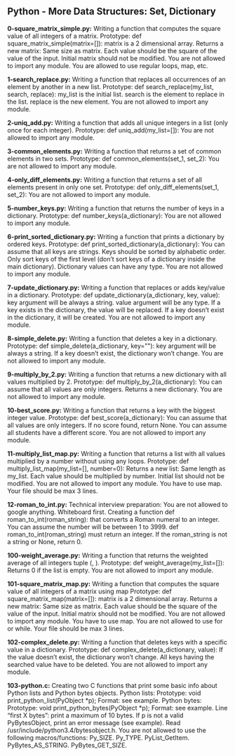## Python - More Data Structures: Set, Dictionary


**0-square_matrix_simple.py:** Writing a function that computes the square value of all integers of a matrix.
Prototype: def square_matrix_simple(matrix=[]):
matrix is a 2 dimensional array.
Returns a new matrix:
Same size as matrix.
Each value should be the square of the value of the input.
Initial matrix should not be modified.
You are not allowed to import any module.
You are allowed to use regular loops, map, etc.


**1-search_replace.py:** Writing a function that replaces all occurrences of an element by another in a new list.
Prototype: def search_replace(my_list, search, replace):
my_list is the initial list.
search is the element to replace in the list.
replace is the new element.
You are not allowed to import any module.


**2-uniq_add.py:** Writing a function that adds all unique integers in a list (only once for each integer).
Prototype: def uniq_add(my_list=[]):
You are not allowed to import any module.


**3-common_elements.py:** Writing a function that returns a set of common elements in two sets.
Prototype: def common_elements(set_1, set_2):
You are not allowed to import any module.


**4-only_diff_elements.py:** Writing a function that returns a set of all elements present in only one set.
Prototype: def only_diff_elements(set_1, set_2):
You are not allowed to import any module.


**5-number_keys.py:** Writing a function that returns the number of keys in a dictionary.
Prototype: def number_keys(a_dictionary):
You are not allowed to import any module.


**6-print_sorted_dictionary.py:** Writing a function that prints a dictionary by ordered keys.
Prototype: def print_sorted_dictionary(a_dictionary):
You can assume that all keys are strings.
Keys should be sorted by alphabetic order.
Only sort keys of the first level (don’t sort keys of a dictionary inside the main dictionary).
Dictionary values can have any type.
You are not allowed to import any module.


**7-update_dictionary.py:** Writing a function that replaces or adds key/value in a dictionary.
Prototype: def update_dictionary(a_dictionary, key, value):
key argument will be always a string.
value argument will be any type.
If a key exists in the dictionary, the value will be replaced.
If a key doesn’t exist in the dictionary, it will be created.
You are not allowed to import any module.


**8-simple_delete.py:** Writing a function that deletes a key in a dictionary.
Prototype: def simple_delete(a_dictionary, key=""):
key argument will be always a string.
If a key doesn’t exist, the dictionary won’t change.
You are not allowed to import any module.


**9-multiply_by_2.py:** Writing a function that returns a new dictionary with all values multiplied by 2.
Prototype: def multiply_by_2(a_dictionary):
You can assume that all values are only integers.
Returns a new dictionary.
You are not allowed to import any module.


**10-best_score.py:** Writing a function that returns a key with the biggest integer value.
Prototype: def best_score(a_dictionary):
You can assume that all values are only integers.
If no score found, return None.
You can assume all students have a different score.
You are not allowed to import any module.


**11-multiply_list_map.py:** Writing a function that returns a list with all values multiplied by a number without using any loops.
Prototype: def multiply_list_map(my_list=[], number=0):
Returns a new list:
Same length as my_list.
Each value should be multiplied by number.
Initial list should not be modified.
You are not allowed to import any module.
You have to use map.
Your file should be max 3 lines.


**12-roman_to_int.py:** Technical interview preparation:
You are not allowed to google anything.
Whiteboard first.
Creating a function def roman_to_int(roman_string): that converts a Roman numeral to an integer.
You can assume the number will be between 1 to 3999.
def roman_to_int(roman_string) must return an integer.
If the roman_string is not a string or None, return 0.


**100-weight_average.py:** Writing a function that returns the weighted average of all integers tuple (<score>, <weight>).
Prototype: def weight_average(my_list=[]):
Returns 0 if the list is empty.
You are not allowed to import any module.
  
  
**101-square_matrix_map.py:**  Writing a function that computes the square value of all integers of a matrix using map
Prototype: def square_matrix_map(matrix=[]):
matrix is a 2 dimensional array.
Returns a new matrix:
Same size as matrix.
Each value should be the square of the value of the input.
Initial matrix should not be modified.
You are not allowed to import any module.
You have to use map.
You are not allowed to use for or while.
Your file should be max 3 lines. 
  
  
**102-complex_delete.py:** Writing a function that deletes keys with a specific value in a dictionary.
Prototype: def complex_delete(a_dictionary, value):
If the value doesn’t exist, the dictionary won’t change.
All keys having the searched value have to be deleted.
You are not allowed to import any module.
  
 
**103-python.c:** Creating two C functions that print some basic info about Python lists and Python bytes objects.
Python lists:
Prototype: void print_python_list(PyObject *p);
Format: see example.
Python bytes:
Prototype: void print_python_bytes(PyObject *p);
Format: see example.
Line “first X bytes”: print a maximum of 10 bytes.
If p is not a valid PyBytesObject, print an error message (see example).
Read /usr/include/python3.4/bytesobject.h.
You are not allowed to use the following macros/functions:
Py_SIZE.
Py_TYPE.
PyList_GetItem.
PyBytes_AS_STRING.
PyBytes_GET_SIZE.

